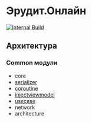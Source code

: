 # Эрудит.Онлайн

[![Internal Build](https://github.com/DmitriyTSt/ru-eruditeonline-app/actions/workflows/internal_build.yml/badge.svg)](https://github.com/DmitriyTSt/ru-eruditeonline-app/actions/workflows/internal_build.yml)

## Архитектура

### Common модули

- core
- [serializer](common/serializer/README.md)
- [coroutine](common/coroutine/README.md)
- [injectviewmodel](common/injectviewmodel/README.md)
- [usecase](common/usecase/README.md)
- network
- architecture
